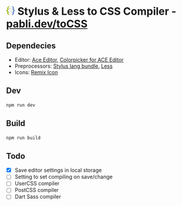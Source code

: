 # <img src="src/img/logo.svg"  width="24" height="24"> Stylus & Less to CSS  Compiler - [pabli.dev/toCSS](https://pabli.dev/toCSS)

Dependecies
---
- Editor: [Ace Editor](https://github.com/ajaxorg/ace), [Colorpicker for ACE Editor](https://github.com/easylogic/ace-colorpicker)
- Preprocessors: [Stylus lang bundle](https://github.com/openstyles/stylus-lang-bundle), [Less](https://github.com/less/less.js)
- Icons: [Remix Icon](https://remixicon.com/)

Dev
---
```bash
npm run dev
```
Build
---
```bash
npm run build
```

Todo
---
- [x] Save editor settings in local storage
- [ ] Setting to set compiling on save/change
- [ ] UserCSS compiler
- [ ] PostCSS compiler
- [ ] Dart Sass compiler